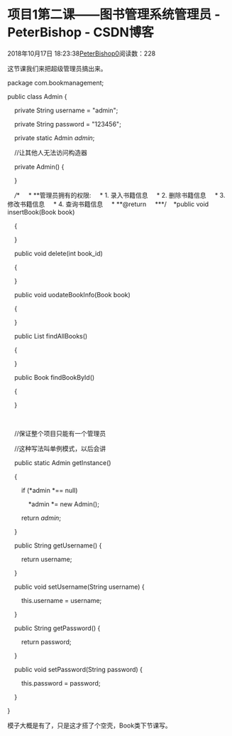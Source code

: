 # 项目1第二课——图书管理系统管理员 - PeterBishop - CSDN博客





2018年10月17日 18:23:38[PeterBishop0](https://me.csdn.net/qq_40061421)阅读数：228








这节课我们来把超级管理员搞出来。


package com.bookmanagement;



public class Admin {

    private String username = "admin";

    private String password = "123456";

    private static Admin *admin*;



    //让其他人无法访问构造器

    private Admin() {

    }



    */**     * **管理员拥有的权限:     * 1. 录入书籍信息     * 2. 删除书籍信息     * 3. 修改书籍信息     * 4. 查询书籍信息     * **@return     ***/    *public void insertBook(Book book)

    {



    }



    public void delete(int book_id)

    {



    }



    public void uodateBookInfo(Book book)

    {



    }



    public List<Book> findAllBooks()

    {



    }



    public Book findBookById()

    {



    }



    





    //保证整个项目只能有一个管理员

    //这种写法叫单例模式，以后会讲

    public static Admin getInstance()

    {

        if (*admin *== null)

            *admin *= new Admin();

        return *admin*;

    }



    public String getUsername() {

        return username;

    }



    public void setUsername(String username) {

        this.username = username;

    }



    public String getPassword() {

        return password;

    }



    public void setPassword(String password) {

        this.password = password;

    }

}


模子大概是有了，只是这才搭了个空壳，Book类下节课写。



